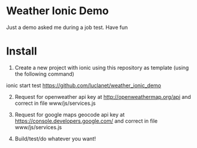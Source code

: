 # Weather Ionic Demo
Just a demo asked me during a job test. Have fun

# Install
1. Create a new project with ionic using this repository as template (using the following command)

ionic start test https://github.com/luclanet/weather_ionic_demo

2. Request for openweather api key at http://openweathermap.org/api and correct in file www/js/services.js

3. Request for google maps geocode api key at https://console.developers.google.com/ and correct in file www/js/services.js

4. Build/test/do whatever you want!